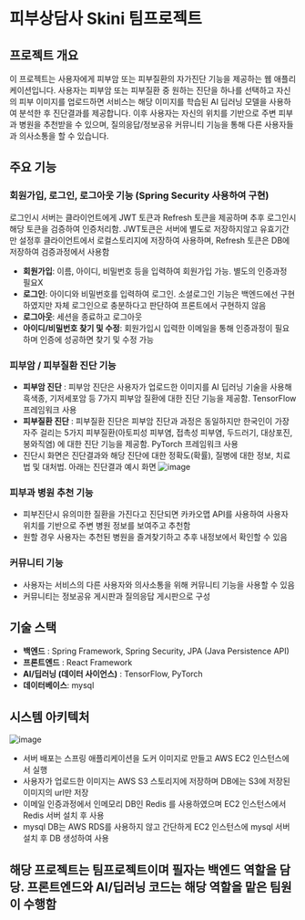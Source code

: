 # 피부상담사 Skini 팀프로젝트

## 프로젝트 개요

이 프로젝트는 사용자에게 피부암 또는 피부질환의 자가진단 기능을 제공하는 웹 애플리케이션입니다. 
사용자는 피부암 또는 피부질환 중 원하는 진단을 하나를 선택하고 자신의 피부 이미지를 업로드하면 서비스는 해당 이미지를 학습된 AI 딥러닝 모델을 사용하여 분석한 후 진단결과를 제공합니다.
이후 사용자는 자신의 위치를 기반으로 주변 피부과 병원을 추천받을 수 있으며, 질의응답/정보공유 커뮤니티 기능을 통해 다른 사용자들과 의사소통을 할 수 있습니다.  

## 주요 기능

### 회원가입, 로그인, 로그아웃 기능 (Spring Security 사용하여 구현)
로그인시 서버는 클라이언트에게 JWT 토큰과 Refresh 토큰을 제공하며 추후 로그인시 해당 토큰을 검증하여 인증처리함.
JWT토큰은 서버에 별도로 저장하지않고 유효기간만 설정후 클라이언트에서 로컬스토리지에 저장하여 사용하며, Refresh 토큰은 DB에 저장하여 검증과정에서 사용함
- **회원가입**: 이름, 아이디, 비밀번호 등을 입력하여 회원가입 가능. 별도의 인증과정 필요X
- **로그인**: 아이디와 비밀번호를 입력하여 로그인. 소셜로그인 기능은 백엔드에선 구현하였지만 자체 로그인으로 충분하다고 판단하여 프론트에서 구현하지 않음
- **로그아웃**: 세션을 종료하고 로그아웃
- **아이디/비밀번호 찾기 및 수정**: 회원가입시 입력한 이메일을 통해 인증과정이 필요하며 인증에 성공하면 찾기 및 수정 가능

### 피부암 / 피부질환 진단 기능
- **피부암 진단** : 피부암 진단은 사용자가 업로드한 이미지를 AI 딥러닝 기술을 사용해 흑색종, 기저세포암 등 7가지 피부암 질환에 대한 진단 기능을 제공함. TensorFlow 프레임워크 사용
- **피부질환 진단** : 피부질환 진단은 피부암 진단과 과정은 동일하지만 한국인이 가장 자주 걸리는 5가지 피부질환(아토피성 피부염, 접촉성 피부염, 두드러기, 대상포진, 봉와직염) 에 대한 진단 기능을 제공함. PyTorch 프레임워크 사용
- 진단시 화면은 진단결과와 해당 진단에 대한 정확도(확률), 질병에 대한 정보, 치료법 및 대처법. 아래는 진단결과 예시 화면
![image](https://github.com/user-attachments/assets/f58fd51d-52ca-4f98-871a-81152a794578)

### 피부과 병원 추천 기능
- 피부진단시 유의미한 질환을 가진다고 진단되면 카카오맵 API를 사용하여 사용자 위치를 기반으로 주변 병원 정보를 보여주고 추천함
- 원할 경우 사용자는 추천된 병원을 즐겨찾기하고 추후 내정보에서 확인할 수 있음

### 커뮤니티 기능
- 사용자는 서비스의 다른 사용자와 의사소통을 위해 커뮤니티 기능을 사용할 수 있음
- 커뮤니티는 정보공유 게시판과 질의응답 게시판으로 구성

## 기술 스택
- **백엔드** : Spring Framework, Spring Security, JPA (Java Persistence API)
- **프론트엔드** : React Framework
- **AI/딥러닝 (데이터 사이언스)** : TensorFlow, PyTorch
- **데이터베이스**: mysql

## 시스템 아키텍처
![image](https://github.com/user-attachments/assets/c204b0b0-1eab-4219-9df5-7c0dda4badbd)

- 서버 배포는 스프링 애플리케이션을 도커 이미지로 만들고 AWS EC2 인스턴스에서 실행
- 사용자가 업로드한 이미지는 AWS S3 스토리지에 저장하며 DB에는 S3에 저장된 이미지의 url만 저장
- 이메일 인증과정에서 인메모리 DB인 Redis 를 사용하였으며 EC2 인스턴스에서 Redis 서버 설치 후 사용
- mysql DB는 AWS RDS를 사용하지 않고 간단하게 EC2 인스턴스에 mysql 서버 설치 후 DB 생성하여 사용

## 해당 프로젝트는 팀프로젝트이며 필자는 백엔드 역할을 담당. 프론트엔드와 AI/딥러닝 코드는 해당 역할을 맡은 팀원이 수행함

